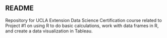 ## README

Repository for UCLA Extension Data Science Certification course related to Project #1 on using R to do basic calculations, work with data frames in R, and create a data visualization in Tableau. 